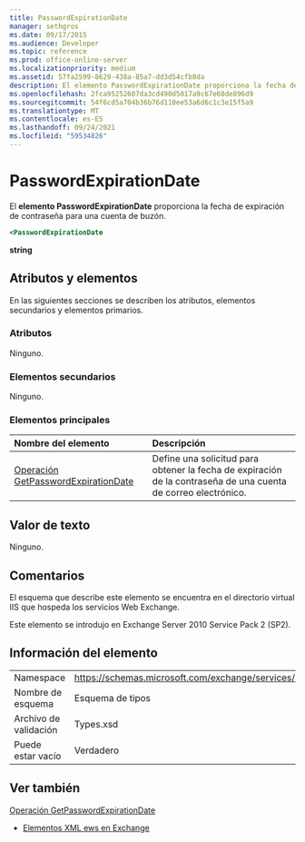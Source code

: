 ```yaml
---
title: PasswordExpirationDate
manager: sethgros
ms.date: 09/17/2015
ms.audience: Developer
ms.topic: reference
ms.prod: office-online-server
ms.localizationpriority: medium
ms.assetid: 57fa2599-8629-438a-85a7-dd3d54cfb8da
description: El elemento PasswordExpirationDate proporciona la fecha de expiración de contraseña para una cuenta de buzón.
ms.openlocfilehash: 2fca95252607da3cd490d5017a9c67e68de896d9
ms.sourcegitcommit: 54f6cd5a704b36b76d110ee53a6d6c1c3e15f5a9
ms.translationtype: MT
ms.contentlocale: es-ES
ms.lasthandoff: 09/24/2021
ms.locfileid: "59534826"
---
```

# <a name="passwordexpirationdate"></a>PasswordExpirationDate

El **elemento PasswordExpirationDate** proporciona la fecha de expiración de contraseña para una cuenta de buzón. 
  
```XML
<PasswordExpirationDate
```

 **string**
## <a name="attributes-and-elements"></a>Atributos y elementos

En las siguientes secciones se describen los atributos, elementos secundarios y elementos primarios.
  
### <a name="attributes"></a>Atributos

Ninguno.
  
### <a name="child-elements"></a>Elementos secundarios

Ninguno.
  
### <a name="parent-elements"></a>Elementos principales

|**Nombre del elemento**|**Descripción**|
|:-----|:-----|
|[Operación GetPasswordExpirationDate](getpasswordexpirationdate-operation.md) <br/> |Define una solicitud para obtener la fecha de expiración de la contraseña de una cuenta de correo electrónico.  <br/> |
   
## <a name="text-value"></a>Valor de texto

Ninguno.
  
## <a name="remarks"></a>Comentarios

El esquema que describe este elemento se encuentra en el directorio virtual IIS que hospeda los servicios Web Exchange.
  
Este elemento se introdujo en Exchange Server 2010 Service Pack 2 (SP2).
  
## <a name="element-information"></a>Información del elemento

|||
|:-----|:-----|
|Namespace  <br/> |https://schemas.microsoft.com/exchange/services/2006/types  <br/> |
|Nombre de esquema  <br/> |Esquema de tipos  <br/> |
|Archivo de validación  <br/> |Types.xsd  <br/> |
|Puede estar vacío  <br/> |Verdadero  <br/> |
   
## <a name="see-also"></a>Ver también



[Operación GetPasswordExpirationDate](getpasswordexpirationdate-operation.md)


- [Elementos XML ews en Exchange](ews-xml-elements-in-exchange.md)

